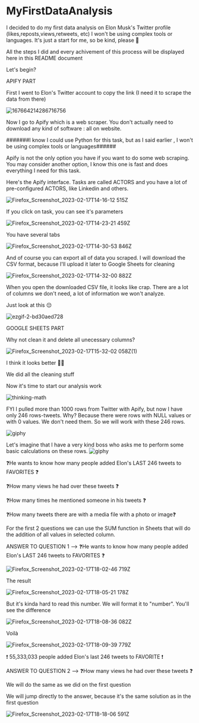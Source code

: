 # MyFirstDataAnalysis
I decided to do my first data analysis on Elon Musk's Twitter profile (likes,reposts,views,retweets, etc) I won't be using complex tools or languages. It's just a start for me, so be kind, please 🙏 


All the steps I did and every achivement of this process will be displayed here in this README document

Let's begin?

APIFY PART

First I went to Elon's Twitter account to copy the link (I need it to scrape the data from there)



![167664214286716756](https://user-images.githubusercontent.com/69323411/219675574-618d5bd3-223e-4bc2-9d26-46cab132cdf0.png)



Now I go to Apify which is a web scraper. You don't actually need to download any kind of software : all on website.


#######I know I could use Python for this task, but as I said earlier , I won't be using complex tools or languages######

Apify is not the only option you have if you want to do some web scraping. You may consider another option, I know this one is fast and does everything I need for this task.

Here's the Apify interface. Tasks are called ACTORS and you have a lot of pre-configured ACTORS, like Linkedin and others.

![Firefox_Screenshot_2023-02-17T14-16-12 515Z](https://user-images.githubusercontent.com/69323411/219680011-8f53b93b-49f4-45d6-85b9-774a1adc23ea.png)


If you click on task, you can see it's parameters

![Firefox_Screenshot_2023-02-17T14-23-21 459Z](https://user-images.githubusercontent.com/69323411/219680912-a8e4229b-a892-48fc-842c-37709091ba02.png)

You have several tabs 


![Firefox_Screenshot_2023-02-17T14-30-53 846Z](https://user-images.githubusercontent.com/69323411/219682993-8df4ef19-197d-40da-a43e-6005cdf75f5b.png)

And of course you can export all of data you scraped. I will download the CSV format, because I'll upload it later to Google Sheets for cleaning

![Firefox_Screenshot_2023-02-17T14-32-00 882Z](https://user-images.githubusercontent.com/69323411/219683434-9c332387-e02d-4505-8ada-efa3b6c0a149.png)

When you open the downloaded CSV file, it looks like crap. There are a lot of columns we don't need, a lot of information we won't analyze.

Just look at this 😔

![ezgif-2-bd30aed728](https://user-images.githubusercontent.com/69323411/219696173-2e008b38-0bb3-4fe6-bdee-722af0a3a005.gif)

GOOGLE SHEETS PART

Why not clean it and delete all unecessary columns?

![Firefox_Screenshot_2023-02-17T15-32-02 058Z(1)](https://user-images.githubusercontent.com/69323411/219697476-3c909bcd-a69d-41c8-ba8a-31eaec901bbb.png)

I think it looks better 🤌🏻

We did all the cleaning stuff

Now it's time to start our analysis work

![thinking-math](https://user-images.githubusercontent.com/69323411/219698117-ef10a877-a0ef-4aad-92c0-5cd26060bb23.gif)

FYI I pulled more than 1000 rows from Twitter with Apify, but now I have only 246 rows-tweets.
Why?
Because there were rows with NULL values or with 0 values. We don't need them. So we will work with these 246 rows.

![giphy](https://user-images.githubusercontent.com/69323411/219723376-a7b1e297-5269-4913-a247-3f5011ff8ec9.gif)

Let's imagine that I have a very kind boss who asks me to perform some basic calculations on these rows.
![giphy](https://user-images.githubusercontent.com/69323411/219727618-f9287e13-5032-48d4-9dc8-a81fc1e99fb7.gif)



❓He wants to know how many people added Elon's LAST 246 tweets to FAVORITES ❓

❓How many views he had over these tweets ❓

❓How many times he mentioned someone in his tweets ❓

❓How many tweets there are with a media file with a photo or image❓

For the first 2 questions we can use the SUM function in Sheets that will do the addition of all values in selected column.

ANSWER TO QUESTION 1 --> ❓He wants to know how many people added Elon's LAST 246 tweets to FAVORITES ❓

![Firefox_Screenshot_2023-02-17T18-02-46 719Z](https://user-images.githubusercontent.com/69323411/219741505-87ecf2db-c9ee-44e8-a171-bb0a0bf7ef59.png)

The result

![Firefox_Screenshot_2023-02-17T18-05-21 178Z](https://user-images.githubusercontent.com/69323411/219742338-7f89db64-2745-4aec-a562-753de5fabfa3.png)


But it's kinda hard to read this number. We will format it to "number". You'll see the difference


![Firefox_Screenshot_2023-02-17T18-08-36 082Z](https://user-images.githubusercontent.com/69323411/219743500-c3505247-2d01-4bce-801d-da4cc65b018a.png)

Voilà

![Firefox_Screenshot_2023-02-17T18-09-39 779Z](https://user-images.githubusercontent.com/69323411/219743992-678a695f-a1ec-430d-b9bb-390911765e70.png)


❗ 55,333,033 people added Elon's last 246 tweets to FAVORITE ❗


ANSWER TO QUESTION 2 --> ❓How many views he had over these tweets ❓


We will do the same as we did on the first question

We will jump directly to the answer, because it's the same solution as in the first question

![Firefox_Screenshot_2023-02-17T18-18-06 591Z](https://user-images.githubusercontent.com/69323411/219747570-70067fc2-3869-42d2-bf9b-d402f97e346c.png)










